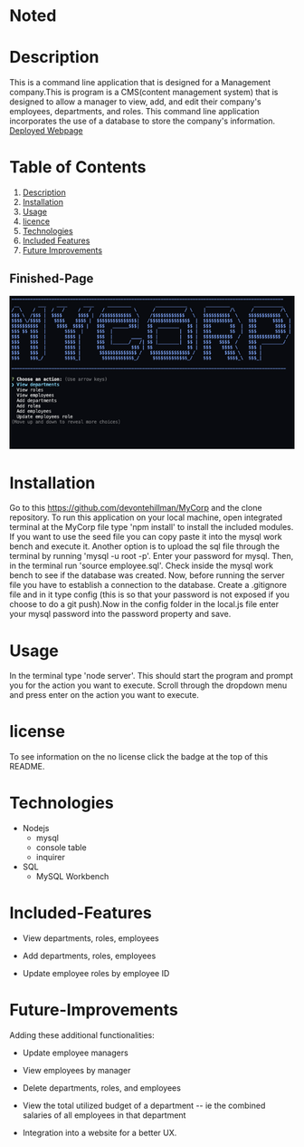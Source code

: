 # Noted

# Description
This is a command line application that is designed for a Management company.This is program is a CMS(content management system) that is designed to allow a manager to view, add, and edit their company's employees, departments, and roles. This command line application incorporates the use of a database to store the company's information.  [Deployed Webpage](https://obscure-inlet-06343.herokuapp.com/)

# Table of Contents
1. [Description](#Description)
2. [Installation](#Installation)
3. [Usage](#Usage)
4. [licence](#License)
5. [Technologies](#Technologies)
6. [Included Features](#Included-Features)
6. [Future Improvements](#Future-Improvements)

## Finished-Page
![My web page](Assets/images/userInterface.png)



# Installation
Go to this https://github.com/devontehillman/MyCorp and the clone repository. To run this application on your local machine, open integrated terminal at the MyCorp file type 'npm install' to install the included modules. If you want to use the seed file you can copy paste it into the mysql work bench and execute it. Another option is to upload the sql file through the terminal by running 'mysql -u root -p'. Enter your password for mysql. Then, in the terminal run 'source employee.sql'. Check inside the mysql work bench to see if the database was created. Now, before running the server file you have to establish a connection to the database. Create a .gitignore file and in it type config (this is so that your password is not exposed if you choose to do a git push).Now in the config folder in the local.js file enter your mysql password into the password property and save.

# Usage
 In the terminal type 'node server'. This should start the program and prompt you for the action you want to execute. Scroll through the dropdown menu and press enter on the action you want to execute.

# license
To see information on the no license click the badge at the top of this README.

# Technologies
* Nodejs
    * mysql
    * console table 
    * inquirer
* SQL
    * MySQL Workbench

# Included-Features
  * View departments, roles, employees
  
  * Add departments, roles, employees

  * Update employee roles by employee ID

# Future-Improvements
Adding these additional functionalities: 
* Update employee managers

* View employees by manager

* Delete departments, roles, and employees

* View the total utilized budget of a department -- ie the combined salaries of all employees in that department

* Integration into a website for a better UX.


